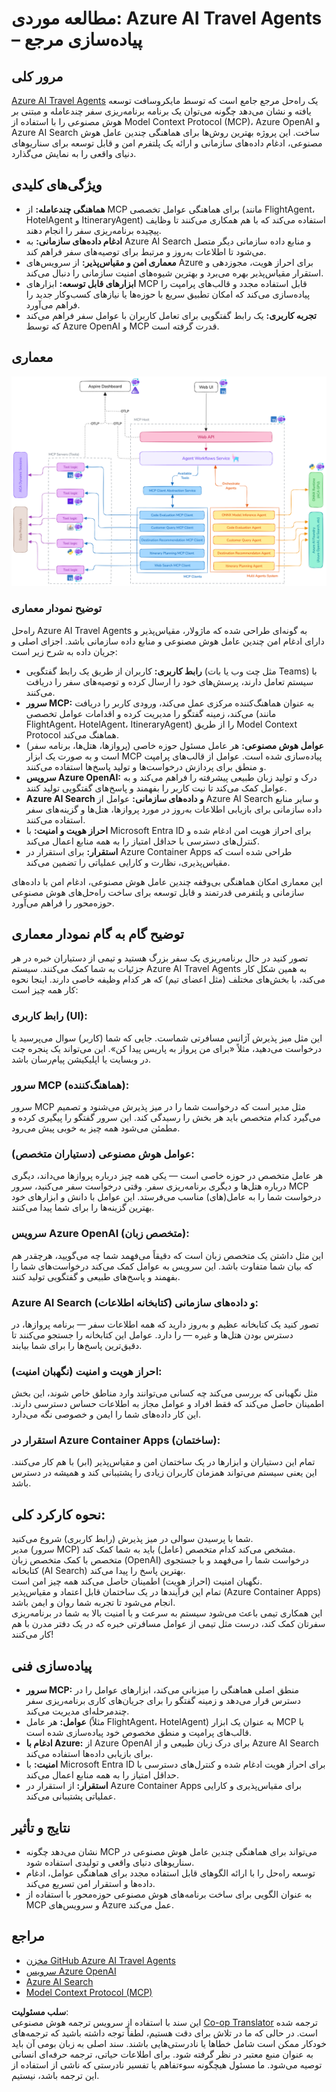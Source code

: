 <!--
CO_OP_TRANSLATOR_METADATA:
{
  "original_hash": "4d3415b9d2bf58bc69be07f945a69e07",
  "translation_date": "2025-05-20T23:33:12+00:00",
  "source_file": "09-CaseStudy/README.md",
  "language_code": "fa"
}
-->
# مطالعه موردی: Azure AI Travel Agents – پیاده‌سازی مرجع

## مرور کلی

[Azure AI Travel Agents](https://github.com/Azure-Samples/azure-ai-travel-agents) یک راه‌حل مرجع جامع است که توسط مایکروسافت توسعه یافته و نشان می‌دهد چگونه می‌توان یک برنامه برنامه‌ریزی سفر چندعامله و مبتنی بر هوش مصنوعی را با استفاده از Model Context Protocol (MCP)، Azure OpenAI و Azure AI Search ساخت. این پروژه بهترین روش‌ها برای هماهنگی چندین عامل هوش مصنوعی، ادغام داده‌های سازمانی و ارائه یک پلتفرم امن و قابل توسعه برای سناریوهای دنیای واقعی را به نمایش می‌گذارد.

## ویژگی‌های کلیدی
- **هماهنگی چندعامله:** از MCP برای هماهنگی عوامل تخصصی (مانند FlightAgent، HotelAgent و ItineraryAgent) استفاده می‌کند که با هم همکاری می‌کنند تا وظایف پیچیده برنامه‌ریزی سفر را انجام دهند.
- **ادغام داده‌های سازمانی:** به Azure AI Search و منابع داده سازمانی دیگر متصل می‌شود تا اطلاعات به‌روز و مرتبط برای توصیه‌های سفر فراهم کند.
- **معماری امن و مقیاس‌پذیر:** از سرویس‌های Azure برای احراز هویت، مجوزدهی و استقرار مقیاس‌پذیر بهره می‌برد و بهترین شیوه‌های امنیت سازمانی را دنبال می‌کند.
- **ابزارهای قابل توسعه:** ابزارهای MCP قابل استفاده مجدد و قالب‌های پرامپت را پیاده‌سازی می‌کند که امکان تطبیق سریع با حوزه‌ها یا نیازهای کسب‌وکار جدید را فراهم می‌آورد.
- **تجربه کاربری:** یک رابط گفتگویی برای تعامل کاربران با عوامل سفر فراهم می‌کند که توسط Azure OpenAI و MCP قدرت گرفته است.

## معماری
![Architecture](https://raw.githubusercontent.com/Azure-Samples/azure-ai-travel-agents/main/docs/ai-travel-agents-architecture-diagram.png)

### توضیح نمودار معماری

راه‌حل Azure AI Travel Agents به گونه‌ای طراحی شده که ماژولار، مقیاس‌پذیر و دارای ادغام امن چندین عامل هوش مصنوعی و منابع داده سازمانی باشد. اجزای اصلی و جریان داده به شرح زیر است:

- **رابط کاربری:** کاربران از طریق یک رابط گفتگویی (مثل چت وب یا بات Teams) با سیستم تعامل دارند، پرسش‌های خود را ارسال کرده و توصیه‌های سفر را دریافت می‌کنند.
- **سرور MCP:** به عنوان هماهنگ‌کننده مرکزی عمل می‌کند، ورودی کاربر را دریافت می‌کند، زمینه گفتگو را مدیریت کرده و اقدامات عوامل تخصصی (مانند FlightAgent، HotelAgent، ItineraryAgent) را از طریق Model Context Protocol هماهنگ می‌کند.
- **عوامل هوش مصنوعی:** هر عامل مسئول حوزه خاصی (پروازها، هتل‌ها، برنامه سفر) است و به صورت یک ابزار MCP پیاده‌سازی شده است. عوامل از قالب‌های پرامپت و منطق برای پردازش درخواست‌ها و تولید پاسخ‌ها استفاده می‌کنند.
- **سرویس Azure OpenAI:** درک و تولید زبان طبیعی پیشرفته را فراهم می‌کند و به عوامل کمک می‌کند تا نیت کاربر را بفهمند و پاسخ‌های گفتگویی تولید کنند.
- **Azure AI Search و داده‌های سازمانی:** عوامل از Azure AI Search و سایر منابع داده سازمانی برای بازیابی اطلاعات به‌روز در مورد پروازها، هتل‌ها و گزینه‌های سفر استفاده می‌کنند.
- **احراز هویت و امنیت:** با Microsoft Entra ID برای احراز هویت امن ادغام شده و کنترل‌های دسترسی با حداقل امتیاز را به همه منابع اعمال می‌کند.
- **استقرار:** برای استقرار در Azure Container Apps طراحی شده است که مقیاس‌پذیری، نظارت و کارایی عملیاتی را تضمین می‌کند.

این معماری امکان هماهنگی بی‌وقفه چندین عامل هوش مصنوعی، ادغام امن با داده‌های سازمانی و پلتفرمی قدرتمند و قابل توسعه برای ساخت راه‌حل‌های هوش مصنوعی حوزه‌محور را فراهم می‌آورد.

## توضیح گام به گام نمودار معماری
تصور کنید در حال برنامه‌ریزی یک سفر بزرگ هستید و تیمی از دستیاران خبره در هر جزئیات به شما کمک می‌کنند. سیستم Azure AI Travel Agents به همین شکل کار می‌کند، با بخش‌های مختلف (مثل اعضای تیم) که هر کدام وظیفه خاصی دارند. اینجا نحوه کار همه چیز است:

### رابط کاربری (UI):
این مثل میز پذیرش آژانس مسافرتی شماست. جایی که شما (کاربر) سوال می‌پرسید یا درخواست می‌دهید، مثلاً «برای من پرواز به پاریس پیدا کن». این می‌تواند یک پنجره چت در وبسایت یا اپلیکیشن پیام‌رسان باشد.

### سرور MCP (هماهنگ‌کننده):
سرور MCP مثل مدیر است که درخواست شما را در میز پذیرش می‌شنود و تصمیم می‌گیرد کدام متخصص باید هر بخش را رسیدگی کند. این سرور گفتگو را پیگیری کرده و مطمئن می‌شود همه چیز به خوبی پیش می‌رود.

### عوامل هوش مصنوعی (دستیاران متخصص):
هر عامل متخصص در حوزه خاصی است — یکی همه چیز درباره پروازها می‌داند، دیگری درباره هتل‌ها و دیگری برنامه‌ریزی سفر. وقتی درخواست سفر می‌کنید، سرور MCP درخواست شما را به عامل(های) مناسب می‌فرستد. این عوامل با دانش و ابزارهای خود بهترین گزینه‌ها را برای شما پیدا می‌کنند.

### سرویس Azure OpenAI (متخصص زبان):
این مثل داشتن یک متخصص زبان است که دقیقاً می‌فهمد شما چه می‌گویید، هرچقدر هم که بیان شما متفاوت باشد. این سرویس به عوامل کمک می‌کند درخواست‌های شما را بفهمند و پاسخ‌های طبیعی و گفتگویی تولید کنند.

### Azure AI Search و داده‌های سازمانی (کتابخانه اطلاعات):
تصور کنید یک کتابخانه عظیم و به‌روز دارید که همه اطلاعات سفر — برنامه پروازها، در دسترس بودن هتل‌ها و غیره — را دارد. عوامل این کتابخانه را جستجو می‌کنند تا دقیق‌ترین پاسخ‌ها را برای شما بیابند.

### احراز هویت و امنیت (نگهبان امنیت):
مثل نگهبانی که بررسی می‌کند چه کسانی می‌توانند وارد مناطق خاص شوند، این بخش اطمینان حاصل می‌کند که فقط افراد و عوامل مجاز به اطلاعات حساس دسترسی دارند. این کار داده‌های شما را ایمن و خصوصی نگه می‌دارد.

### استقرار در Azure Container Apps (ساختمان):
تمام این دستیاران و ابزارها در یک ساختمان امن و مقیاس‌پذیر (ابر) با هم کار می‌کنند. این یعنی سیستم می‌تواند همزمان کاربران زیادی را پشتیبانی کند و همیشه در دسترس باشد.

## نحوه کارکرد کلی:

شما با پرسیدن سوالی در میز پذیرش (رابط کاربری) شروع می‌کنید.  
مدیر (سرور MCP) مشخص می‌کند کدام متخصص (عامل) باید به شما کمک کند.  
متخصص با کمک متخصص زبان (OpenAI) درخواست شما را می‌فهمد و با جستجوی کتابخانه (AI Search) بهترین پاسخ را پیدا می‌کند.  
نگهبان امنیت (احراز هویت) اطمینان حاصل می‌کند همه چیز امن است.  
تمام این فرآیندها در یک ساختمان قابل اعتماد و مقیاس‌پذیر (Azure Container Apps) انجام می‌شود تا تجربه شما روان و ایمن باشد.  
این همکاری تیمی باعث می‌شود سیستم به سرعت و با امنیت بالا به شما در برنامه‌ریزی سفرتان کمک کند، درست مثل تیمی از عوامل مسافرتی خبره که در یک دفتر مدرن با هم کار می‌کنند!

## پیاده‌سازی فنی
- **سرور MCP:** منطق اصلی هماهنگی را میزبانی می‌کند، ابزارهای عوامل را در دسترس قرار می‌دهد و زمینه گفتگو را برای جریان‌های کاری برنامه‌ریزی سفر چندمرحله‌ای مدیریت می‌کند.
- **عوامل:** هر عامل (مثلاً FlightAgent، HotelAgent) به عنوان یک ابزار MCP با قالب‌های پرامپت و منطق مخصوص خود پیاده‌سازی شده است.
- **ادغام با Azure:** از Azure OpenAI برای درک زبان طبیعی و از Azure AI Search برای بازیابی داده‌ها استفاده می‌کند.
- **امنیت:** با Microsoft Entra ID برای احراز هویت ادغام شده و کنترل‌های دسترسی با حداقل امتیاز را به همه منابع اعمال می‌کند.
- **استقرار:** از استقرار در Azure Container Apps برای مقیاس‌پذیری و کارایی عملیاتی پشتیبانی می‌کند.

## نتایج و تأثیر
- نشان می‌دهد چگونه MCP می‌تواند برای هماهنگی چندین عامل هوش مصنوعی در سناریوهای دنیای واقعی و تولیدی استفاده شود.
- توسعه راه‌حل را با ارائه الگوهای قابل استفاده مجدد برای هماهنگی عوامل، ادغام داده‌ها و استقرار امن تسریع می‌کند.
- به عنوان الگویی برای ساخت برنامه‌های هوش مصنوعی حوزه‌محور با استفاده از MCP و سرویس‌های Azure عمل می‌کند.

## مراجع
- [مخزن GitHub Azure AI Travel Agents](https://github.com/Azure-Samples/azure-ai-travel-agents)
- [سرویس Azure OpenAI](https://azure.microsoft.com/en-us/products/ai-services/openai-service/)
- [Azure AI Search](https://azure.microsoft.com/en-us/products/ai-services/ai-search/)
- [Model Context Protocol (MCP)](https://modelcontextprotocol.io/)

**سلب مسئولیت**:  
این سند با استفاده از سرویس ترجمه هوش مصنوعی [Co-op Translator](https://github.com/Azure/co-op-translator) ترجمه شده است. در حالی که ما در تلاش برای دقت هستیم، لطفاً توجه داشته باشید که ترجمه‌های خودکار ممکن است شامل خطاها یا نادرستی‌هایی باشند. سند اصلی به زبان بومی آن باید به عنوان منبع معتبر در نظر گرفته شود. برای اطلاعات حیاتی، ترجمه حرفه‌ای انسانی توصیه می‌شود. ما مسئول هیچگونه سوءتفاهم یا تفسیر نادرستی که ناشی از استفاده از این ترجمه باشد، نیستیم.